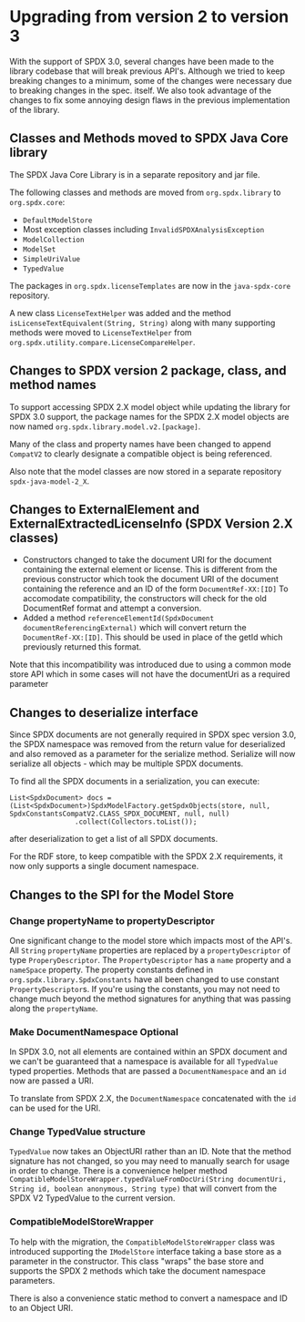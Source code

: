 # Upgrading from version 2 to version 3

With the support of SPDX 3.0, several changes have been made to the library codebase that will break previous API's.
Although we tried to keep breaking changes to a minimum, some of the changes were necessary due to breaking changes in the spec. itself.
We also took advantage of the changes to fix some annoying design flaws in the previous implementation of the library.

## Classes and Methods moved to SPDX Java Core library

The SPDX Java Core Library is in a separate repository and jar file.

The following classes and methods are moved from `org.spdx.library` to `org.spdx.core`:

- `DefaultModelStore`
- Most exception classes including `InvalidSPDXAnalysisException`
- `ModelCollection`
- `ModelSet`
- `SimpleUriValue`
- `TypedValue`

The packages in `org.spdx.licenseTemplates` are now in the `java-spdx-core` repository.

A new class `LicenseTextHelper` was added and the method `isLicenseTextEquivalent(String, String)` along with many supporting methods were moved to `LicenseTextHelper` from `org.spdx.utility.compare.LicenseCompareHelper`.

## Changes to SPDX version 2 package, class, and method names
To support accessing SPDX 2.X model object while updating the library for SPDX 3.0 support, the package names for the SPDX 2.X model objects are now named `org.spdx.library.model.v2.[package]`.

Many of the class and property names have been changed to append `CompatV2` to clearly designate a compatible object is being referenced.

Also note that the model classes are now stored in a separate repository `spdx-java-model-2_X`.

## Changes to ExternalElement and ExternalExtractedLicenseInfo (SPDX Version 2.X classes)

- Constructors changed to take the document URI for the document containing the external element or license.  This is different from the previous constructor which took the document URI of the document containing the reference and an ID of the form `DocumentRef-XX:[ID]`  To accomodate compatibility, the constructors
will check for the old DocumentRef format and attempt a conversion.
- Added a method `referenceElementId(SpdxDocument documentReferencingExternal)` which will convert return the `DocumentRef-XX:[ID]`.  This should be used in place of the getId which previously returned this format.

Note that this incompatibility was introduced due to using a common mode store API which in some cases will not have the documentUri as a required parameter

## Changes to deserialize interface
Since SPDX documents are not generally required in SPDX spec version 3.0, the SPDX namespace was removed from the return value for deserialized and also removed as a parameter for the serialize method.  Serialize will now serialize all objects - which may be multiple SPDX documents.

To find all the SPDX documents in a serialization, you can execute:

```
List<SpdxDocument> docs = (List<SpdxDocument>)SpdxModelFactory.getSpdxObjects(store, null, SpdxConstantsCompatV2.CLASS_SPDX_DOCUMENT, null, null)
				.collect(Collectors.toList());
```
after deserialization to get a list of all SPDX documents.

For the RDF store, to keep compatible with the SPDX 2.X requirements, it now only supports a single document namespace.

## Changes to the SPI for the Model Store

### Change propertyName to propertyDescriptor

One significant change to the model store which impacts most of the API's.
All `String` `propertyName` properties are replaced by a `propertyDescriptor` of type `ProperyDescriptor`.
The `PropertyDescriptor` has a `name` property and a `nameSpace` property.
The property constants defined in  `org.spdx.library.SpdxConstants` have all been changed to use constant `PropertyDescriptor`s.
If you're using the constants, you may not need to change much beyond the method signatures for anything that was passing along the `propertyName`.

### Make DocumentNamespace Optional

In SPDX 3.0, not all elements are contained within an SPDX document and we can't be guaranteed that a namespace is available for all `TypedValue` typed properties.  Methods that are passed a `DocumentNamespace` and an `id` now are passed a URI.

To translate from SPDX 2.X, the `DocumentNamespace` concatenated with the `id` can be used for the URI.

### Change TypedValue structure

`TypedValue` now takes an ObjectURI rather than an ID.
Note that the method signature has not changed, so you may need to manually search for usage in order to change.
There is a convenience helper method `CompatibleModelStoreWrapper.typedValueFromDocUri(String documentUri, String id, boolean anonymous, String type)` that will convert from the SPDX V2 TypedValue to the current version.

### CompatibleModelStoreWrapper

To help with the migration, the `CompatibleModelStoreWrapper` class was introduced supporting the `IModelStore` interface taking a base store as a parameter in the constructor.  This class "wraps" the base store and supports the SPDX 2 methods which take the document namespace parameters.

There is also a convenience static method to convert a namespace and ID to an Object URI.